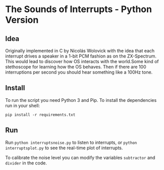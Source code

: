 The Sounds of Interrupts - Python Version
=========================================

Idea
----

Originally implemented in C by Nicolás Wolovick with the idea that each interrupt drives a speaker in a 1-bit PCM fashion as on the ZX-Spectrum.
This would lead to discover how OS interacts with the world.Some kind of stethoscope for learning how the OS behaves.
Then if there are 100 interruptions per second you should hear something like a 100Hz tone.

Install
-------
To run the script you need Python 3 and Pip. To install the dependencies run in your shell:
```
pip install -r requirements.txt
```

Run
---

Run ```python interruptsnoise.py``` to listen to interrupts, or ```python interruptsplot.py``` to see the real-time plot of interrupts.

To calibrate the noise level you can modify the variables ```subtractor``` and ```divider``` in the code.
